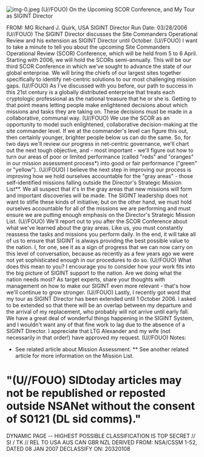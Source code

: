 ![img-0.jpeg](img-0.jpeg)
(U//FOUO) On the Upcoming SCOR Conference, and My Tour as SIGINT Director

FROM: MG Richard J. Quirk, USA
SIGINT Director
Run Date: 03/28/2006
(U//FOUO) The SIGINT Director discusses the Site Commanders Operational Review and his extension as SIGINT Director until October.
(U//FOUO) I want to take a minute to tell you about the upcoming Site Commanders Operational Review (SCOR) Conference, which will be held from 5 to 6 April. Starting with 2006, we will hold the SCORs semi-annually. This will be our third SCOR Conference in which we've sought to advance the state of our global enterprise. We will bring the chiefs of our largest sites together specifically to identify net-centric solutions to our most challenging mission gaps.
(U//FOUO) As I've discussed with you before, our path to success in this 21st century is a globally distributed enterprise that treats each cryptologic professional as the national treasure that he or she is. Getting to that point means letting people make enlightened decisions about which missions and tasks they are taking on. These decisions must be made in a collaborative, communal way.
(U//FOUO) We use the SCOR as an opportunity to model such enlightened, collaborative decision-making at the site commander level. If we at the commander's level can figure this out, then certainly younger, brighter people below us can do the same. So, for two days we'll review our progress in net-centric governance, we'll chart out the next tough objective, and - most important - we'll figure out how to turn our areas of poor or limited performance (called "reds" and "oranges" in our mission assessment process*) into good or fair performance ("green" or "yellow").
(U//FOUO) I believe the next step in improving our process is improving how we hold ourselves accountable for the "gray areas" - those self-identified missions falling outside the Director's Strategic Mission List**. We all suspect that it's in the gray areas that new missions will form and important discoveries will be made. The SIGINT leadership does not want to stifle these kinds of initiative; but on the other hand, we must hold ourselves accountable for all of the missions we are performing and must ensure we are putting enough emphasis on the Director's Strategic Mission List.
(U//FOUO) We'll report out to you after the SCOR Conference about what we've learned about the gray areas. Like us, you must constantly reassess the tasks and missions you perform daily. In the end, it will take all of us to ensure that SIGINT is always providing the best possible value to the nation. I, for one, see it as a sign of progress that we can now carry on this level of conversation, because as recently as a few years ago we were not yet sophisticated enough in our procedures to do so.
(U//FOUO) What does this mean to you? I encourage you to consider how your work fits into the big picture of SIGINT support to the nation. Are we doing what the nation needs most? As target experts, share your thoughts with management on how to make our SIGINT even more relevant - that's how we'll continue to grow stronger.
(U//FOUO) Lastly, I recently got word that my tour as SIGINT Director has been extended until 1 October 2006. I asked to be extended so that there will be an overlap between my departure and the arrival of my replacement, who probably will not arrive until early fall. We have a great deal of wonderful things happening in the SIGINT System, and I wouldn't want any of that fine work to lag due to the absence of a SIGINT Director. I appreciate that LTG Alexander and my wife (not necessarily in that order!) have approved my request.
(U//FOUO) Notes:

* See related article about Mission Assessment.
** See another related article for more information on the Mission List.


# "(U//FOUO) SIDtoday articles may not be republished or reposted outside NSANet without the consent of S0121 (DL sid comms)." 

DYNAMIC PAGE -- HIGHEST POSSIBLE CLASSIFICATION IS TOP SECRET // SI / TK // REL TO USA AUS CAN GBR NZL DERIVED FROM: NSA/CSSM 1-52, DATED 08 JAN 2007 DECLASSIFY ON: 20320108
